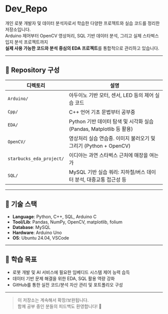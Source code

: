 # Dev_Repo

개인 로봇 개발자 및 데이터 분석자로서 학습한 다양한 프로젝트와 실습 코드를 정리한 저장소입니다.  
Arduino 제어부터 OpenCV 영상처리, SQL 기반 데이터 분석, 그리고 실제 스타벅스 입지 분석 프로젝트까지  
**실제 사용 가능한 코드와 분석 중심의 EDA 프로젝트**를 통합적으로 관리하고 있습니다.

---

## 📁 Repository 구성

| 디렉토리 | 설명 |
|----------|------|
| `Arduino/` | 아두이노 기반 모터, 센서, LED 등의 제어 실습 코드 |
| `Cpp/` | C++ 언어 기초 문법부터 공부중 |
| `EDA/` | Python 기반 데이터 탐색 및 시각화 실습 (Pandas, Matplotlib 등 활용) |
| `OpenCV/` | 영상처리 실습 연습중. 이미지 불러오기 및 그리기 (Python + OpenCV) |
| `starbucks_eda_project/` | 이디야는 과연 스타벅스 근처에 매장을 여는가 |
| `SQL/` | MySQL 기반 실습 쿼리: 지하철/버스 데이터 분석, 대중교통 접근성 등 |

---

## 📌 기술 스택

- **Language**: Python, C++, SQL, Arduino C
- **Tool/Lib**: Pandas, NumPy, OpenCV, matplotlib, folium
- **Database**: MySQL
- **Hardware**: Arduino Uno
- **OS**: Ubuntu 24.04, VSCode

---

## 📒 학습 목표

- 로봇 개발 및 AI 서비스에 필요한 임베디드 시스템 제어 능력 습득
- 데이터 기반 문제 해결을 위한 EDA, SQL 활용 역량 강화
- GitHub를 통한 실전 코드/분석 자산 관리 및 포트폴리오 구성

---

> 이 저장소는 계속해서 확장/보완됩니다.  
> 함께 공부 중인 분들의 피드백도 환영합니다! 🙌
